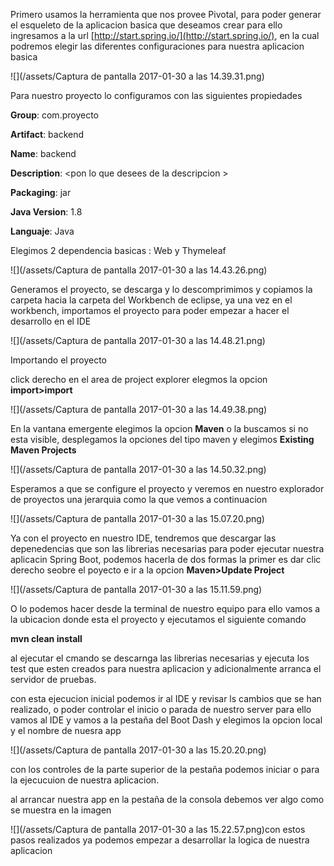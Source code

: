 Primero usamos la herramienta que nos provee Pivotal, para poder generar el esqueleto de la aplicacion basica que deseamos crear para ello ingresamos a la url [http://start.spring.io/](http://start.spring.io/), en la cual podremos elegir las diferentes configuraciones para nuestra aplicacion basica

![](/assets/Captura de pantalla 2017-01-30 a las 14.39.31.png)

Para nuestro proyecto lo configuramos con las siguientes propiedades

**Group**: com.proyecto

**Artifact**: backend

**Name**: backend

**Description**: &lt;pon lo que desees de la descripcion &gt;

**Packaging**: jar

**Java Version**: 1.8

**Languaje**: Java

Elegimos 2 dependencia basicas : Web y Thymeleaf

![](/assets/Captura de pantalla 2017-01-30 a las 14.43.26.png)

Generamos el proyecto, se descarga y lo descomprimimos y copiamos la carpeta hacia la carpeta del Workbench de eclipse, ya una vez en el workbench, importamos el proyecto para poder empezar a hacer el desarrollo en el IDE

![](/assets/Captura de pantalla 2017-01-30 a las 14.48.21.png)

Importando el proyecto

click derecho en el area de project explorer elegmos la opcion **import&gt;import**

![](/assets/Captura de pantalla 2017-01-30 a las 14.49.38.png)

En la vantana emergente elegimos la opcion **Maven** o la buscamos si no esta visible, desplegamos la opciones del tipo maven y elegimos **Existing Maven Projects**

![](/assets/Captura de pantalla 2017-01-30 a las 14.50.32.png)

Esperamos a que se configure el proyecto y veremos en nuestro explorador de proyectos una jerarquia como la que vemos a continuacion

![](/assets/Captura de pantalla 2017-01-30 a las 15.07.20.png)

Ya con el proyecto en nuestro IDE, tendremos que descargar las depenedencias que son las librerias necesarias para poder ejecutar nuestra aplicacin Spring Boot, podemos hacerla de dos formas la primer es dar clic derecho seobre el poyecto e ir a la opcion **Maven&gt;Update  Project**

![](/assets/Captura de pantalla 2017-01-30 a las 15.11.59.png)

O lo podemos hacer desde la terminal de nuestro equipo para ello vamos a la ubicacion donde esta el proyecto y ejecutamos el siguiente comando

**mvn clean install**

al ejecutar el cmando se descarnga las librerias necesarias y ejecuta los test que esten creados para nuestra aplicacion y adicionalmente arranca el servidor de pruebas.

con esta ejecucion inicial podemos ir al IDE y revisar ls cambios que se han realizado, o poder controlar el inicio o parada de nuestro server para ello vamos al IDE y vamos a la pestaña del Boot Dash y elegimos la opcion local y el nombre de nuesra app

![](/assets/Captura de pantalla 2017-01-30 a las 15.20.20.png)

con los controles de la parte superior de la pestaña podemos iniciar o para la ejecucuion de nuestra aplicacion.

al arrancar nuestra app en la pestaña de la consola debemos ver algo como se muestra en la imagen

![](/assets/Captura de pantalla 2017-01-30 a las 15.22.57.png)con estos pasos realizados ya podemos empezar a desarrollar la logica de nuestra aplicacion 

